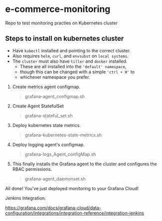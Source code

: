 # e-commerce-monitoring

Repo to test monitoring practies on Kubernetes cluster

## Steps to install on kubernetes cluster

- Have `kubectl` installed and pointing to the correct cluster.
- Also requires `helm`, `curl`, and `envsubst` on `local systems`.
- The `cluster` must also have `tiller` and `docker` installed.
  - These are all installed into the `'default' namespace`,
  - though this can be changed with a simple `'ctrl + H'` to
  - whichever namespace you prefer.

1. Create metrics agent configmap.

   > grafana-agent_configmap.sh

2. Create Agent StatefulSet

   > grafana-stateful_set.sh

3. Deploy kubernetes state metrics.

   > grafana-kubernetes-state-metrics.sh

4. Deploy logging agent's configmap.

   > grafana-logs_Agent_configMap.sh

5. This finally installs the Grafana agent to the cluster
   and configures the RBAC permissions.

   > grafana-agent_daemonset.sh

All done! You've just deployed monitoring to your Grafana Cloud!

Jenkins Integration:

<https://grafana.com/docs/grafana-cloud/data-configuration/integrations/integration-reference/integration-jenkins>
